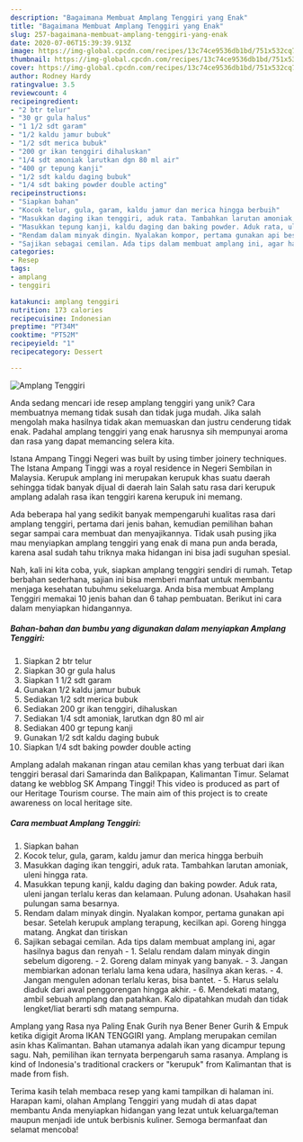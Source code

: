 ```yaml
---
description: "Bagaimana Membuat Amplang Tenggiri yang Enak"
title: "Bagaimana Membuat Amplang Tenggiri yang Enak"
slug: 257-bagaimana-membuat-amplang-tenggiri-yang-enak
date: 2020-07-06T15:39:39.913Z
image: https://img-global.cpcdn.com/recipes/13c74ce9536db1bd/751x532cq70/amplang-tenggiri-foto-resep-utama.jpg
thumbnail: https://img-global.cpcdn.com/recipes/13c74ce9536db1bd/751x532cq70/amplang-tenggiri-foto-resep-utama.jpg
cover: https://img-global.cpcdn.com/recipes/13c74ce9536db1bd/751x532cq70/amplang-tenggiri-foto-resep-utama.jpg
author: Rodney Hardy
ratingvalue: 3.5
reviewcount: 4
recipeingredient:
- "2 btr telur"
- "30 gr gula halus"
- "1 1/2 sdt garam"
- "1/2 kaldu jamur bubuk"
- "1/2 sdt merica bubuk"
- "200 gr ikan tenggiri dihaluskan"
- "1/4 sdt amoniak larutkan dgn 80 ml air"
- "400 gr tepung kanji"
- "1/2 sdt kaldu daging bubuk"
- "1/4 sdt baking powder double acting"
recipeinstructions:
- "Siapkan bahan"
- "Kocok telur, gula, garam, kaldu jamur dan merica hingga berbuih"
- "Masukkan daging ikan tenggiri, aduk rata. Tambahkan larutan amoniak, uleni hingga rata."
- "Masukkan tepung kanji, kaldu daging dan baking powder. Aduk rata, uleni jangan terlalu keras dan kelamaan. Pulung adonan. Usahakan hasil pulungan sama besarnya."
- "Rendam dalam minyak dingin. Nyalakan kompor, pertama gunakan api besar. Setelah kerupuk amplang terapung, kecilkan api. Goreng hingga matang. Angkat dan tiriskan"
- "Sajikan sebagai cemilan. Ada tips dalam membuat amplang ini, agar hasilnya bagus dan renyah 1. Selalu rendam dalam minyak dingin sebelum digoreng. 2. Goreng dalam minyak yang banyak. 3. Jangan membiarkan adonan terlalu lama kena udara, hasilnya akan keras. 4. Jangan mengulen adonan terlalu keras, bisa bantet. 5. Harus selalu diaduk dari awal penggorengan hingga akhir. 6. Mendekati matang, ambil sebuah amplang dan patahkan. Kalo dipatahkan mudah dan tidak lengket/liat berarti sdh matang sempurna."
categories:
- Resep
tags:
- amplang
- tenggiri

katakunci: amplang tenggiri 
nutrition: 173 calories
recipecuisine: Indonesian
preptime: "PT34M"
cooktime: "PT52M"
recipeyield: "1"
recipecategory: Dessert

---
```



![Amplang Tenggiri](https://img-global.cpcdn.com/recipes/13c74ce9536db1bd/751x532cq70/amplang-tenggiri-foto-resep-utama.jpg)

Anda sedang mencari ide resep amplang tenggiri yang unik? Cara membuatnya memang tidak susah dan tidak juga mudah. Jika salah mengolah maka hasilnya tidak akan memuaskan dan justru cenderung tidak enak. Padahal amplang tenggiri yang enak harusnya sih mempunyai aroma dan rasa yang dapat memancing selera kita.

Istana Ampang Tinggi Negeri was built by using timber joinery techniques. The Istana Ampang Tinggi was a royal residence in Negeri Sembilan in Malaysia. Kerupuk amplang ini merupakan kerupuk khas suatu daerah sehingga tidak banyak dijual di daerah lain Salah satu rasa dari kerupuk amplang adalah rasa ikan tenggiri karena kerupuk ini memang.

Ada beberapa hal yang sedikit banyak mempengaruhi kualitas rasa dari amplang tenggiri, pertama dari jenis bahan, kemudian pemilihan bahan segar sampai cara membuat dan menyajikannya. Tidak usah pusing jika mau menyiapkan amplang tenggiri yang enak di mana pun anda berada, karena asal sudah tahu triknya maka hidangan ini bisa jadi suguhan spesial.


Nah, kali ini kita coba, yuk, siapkan amplang tenggiri sendiri di rumah. Tetap berbahan sederhana, sajian ini bisa memberi manfaat untuk membantu menjaga kesehatan tubuhmu sekeluarga. Anda bisa membuat Amplang Tenggiri memakai 10 jenis bahan dan 6 tahap pembuatan. Berikut ini cara dalam menyiapkan hidangannya.

<!--inarticleads1-->

##### Bahan-bahan dan bumbu yang digunakan dalam menyiapkan Amplang Tenggiri:

1. Siapkan 2 btr telur
1. Siapkan 30 gr gula halus
1. Siapkan 1 1/2 sdt garam
1. Gunakan 1/2 kaldu jamur bubuk
1. Sediakan 1/2 sdt merica bubuk
1. Sediakan 200 gr ikan tenggiri, dihaluskan
1. Sediakan 1/4 sdt amoniak, larutkan dgn 80 ml air
1. Sediakan 400 gr tepung kanji
1. Gunakan 1/2 sdt kaldu daging bubuk
1. Siapkan 1/4 sdt baking powder double acting


Amplang adalah makanan ringan atau cemilan khas yang terbuat dari ikan tenggiri berasal dari Samarinda dan Balikpapan, Kalimantan Timur. Selamat datang ke webblog SK Ampang Tinggi! This video is produced as part of our Heritage Tourism course. The main aim of this project is to create awareness on local heritage site. 

<!--inarticleads2-->

##### Cara membuat Amplang Tenggiri:

1. Siapkan bahan
1. Kocok telur, gula, garam, kaldu jamur dan merica hingga berbuih
1. Masukkan daging ikan tenggiri, aduk rata. Tambahkan larutan amoniak, uleni hingga rata.
1. Masukkan tepung kanji, kaldu daging dan baking powder. Aduk rata, uleni jangan terlalu keras dan kelamaan. Pulung adonan. Usahakan hasil pulungan sama besarnya.
1. Rendam dalam minyak dingin. Nyalakan kompor, pertama gunakan api besar. Setelah kerupuk amplang terapung, kecilkan api. Goreng hingga matang. Angkat dan tiriskan
1. Sajikan sebagai cemilan. Ada tips dalam membuat amplang ini, agar hasilnya bagus dan renyah - 1. Selalu rendam dalam minyak dingin sebelum digoreng. - 2. Goreng dalam minyak yang banyak. - 3. Jangan membiarkan adonan terlalu lama kena udara, hasilnya akan keras. - 4. Jangan mengulen adonan terlalu keras, bisa bantet. - 5. Harus selalu diaduk dari awal penggorengan hingga akhir. - 6. Mendekati matang, ambil sebuah amplang dan patahkan. Kalo dipatahkan mudah dan tidak lengket/liat berarti sdh matang sempurna.


Amplang yang Rasa nya Paling Enak Gurih nya Bener Bener Gurih &amp; Empuk ketika digigit Aroma IKAN TENGGIRI yang. Amplang merupakan cemilan asin khas Kalimantan. Bahan utamanya adalah ikan yang dicampur tepung sagu. Nah, pemilihan ikan ternyata berpengaruh sama rasanya. Amplang is kind of Indonesia&#39;s traditional crackers or &#34;kerupuk&#34; from Kalimantan that is made from fish. 

Terima kasih telah membaca resep yang kami tampilkan di halaman ini. Harapan kami, olahan Amplang Tenggiri yang mudah di atas dapat membantu Anda menyiapkan hidangan yang lezat untuk keluarga/teman maupun menjadi ide untuk berbisnis kuliner. Semoga bermanfaat dan selamat mencoba!
